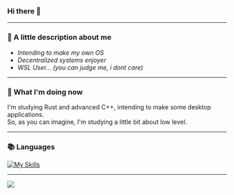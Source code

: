 ### Hi there 👋

---

### 🤔 A little description about me

- _Intending to make my own OS_
- _Decentralized systems enjoyer_
- _WSL User... (you can judge me, i dont care)_
 
---

### 👀 What I'm doing now

I'm studying Rust and advanced C++, intending to make some desktop applications.<br>So, as you can imagine, I'm studying a little bit about low level.

---

### 📚 Languages
[![My Skills](https://skills.thijs.gg/icons?i=c,cpp,rust)](https://skills.thijs.gg)

---

![](https://github-readme-stats.vercel.app/api/top-langs/?username=SerjeiMikailov&hide_border=1&layout=compact&theme=dracula&hide=html,eagle,css,vue&title_color=6bbbca)
